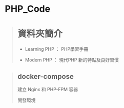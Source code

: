 # PHP_Code

<!-- 資料夾 -->
> # 資料夾簡介
>
> * Learning PHP ： PHP學習手冊
>
> * Modern PHP ： 現代PHP 新的特點及良好習慣

>## docker-compose
> 建立 Nginx 和 PHP-FPM 容器
>
> 開發環境
